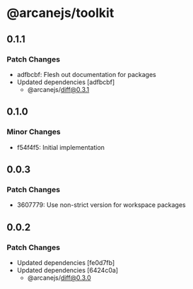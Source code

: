 # @arcanejs/toolkit

## 0.1.1

### Patch Changes

- adfbcbf: Flesh out documentation for packages
- Updated dependencies [adfbcbf]
  - @arcanejs/diff@0.3.1

## 0.1.0

### Minor Changes

- f54f4f5: Initial implementation

## 0.0.3

### Patch Changes

- 3607779: Use non-strict version for workspace packages

## 0.0.2

### Patch Changes

- Updated dependencies [fe0d7fb]
- Updated dependencies [6424c0a]
  - @arcanejs/diff@0.3.0
